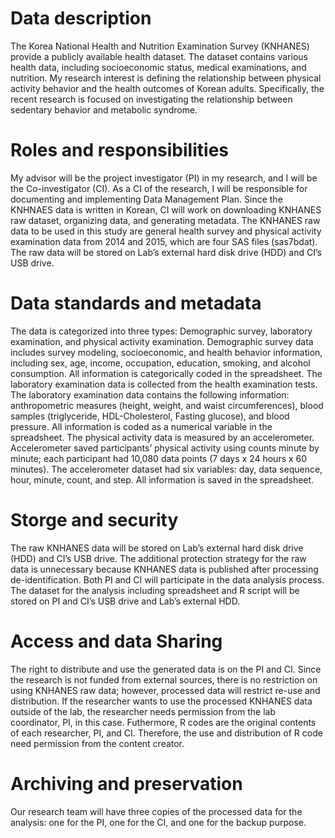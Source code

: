 
# Data description
The Korea National Health and Nutrition Examination Survey (KNHANES) provide a publicly available health dataset. The dataset contains various health data, including socioeconomic status, medical examinations, and nutrition. My research interest is defining the relationship between physical activity behavior and the health outcomes of Korean adults. Specifically, the recent research is focused on investigating the relationship between sedentary behavior and metabolic syndrome.

# Roles and responsibilities
My advisor will be the project investigator (PI) in my research, and I will be the Co-investigator (CI). As a CI of the research, I will be responsible for documenting and implementing Data Management Plan. Since the KNHNAES data is written in Korean, CI will work on downloading KNHANES raw dataset, organizing data, and generating metadata. The KNHANES raw data to be used in this study are general health survey and physical activity examination data from 2014 and 2015, which are four SAS files (sas7bdat). The raw data will be stored on Lab’s external hard disk drive (HDD) and CI’s USB drive.

# Data standards and metadata
The data is categorized into three types: Demographic survey, laboratory examination, and physical activity examination.  Demographic survey data includes survey modeling, socioeconomic, and health behavior information, including sex, age, income, occupation, education, smoking, and alcohol consumption. All information is categorically coded in the spreadsheet. The laboratory examination data is collected from the health examination tests. The laboratory examination data contains the following information: anthropometric measures (height, weight, and waist circumferences), blood samples (triglyceride, HDL-Cholesterol, Fasting glucose), and blood pressure. All information is coded as a numerical variable in the spreadsheet. The physical activity data is measured by an accelerometer. Accelerometer saved participants’ physical activity using counts minute by minute; each participant had 10,080 data points (7 days x 24 hours x 60 minutes). The accelerometer dataset had six variables: day, data sequence, hour, minute, count, and step. All information is saved in the spreadsheet.

# Storge and security
The raw KNHANES data will be stored on Lab’s external hard disk drive (HDD) and CI’s USB drive. The additional protection strategy for the raw data is unnecessary because KNHANES data is published after processing de-identification. Both PI and CI will participate in the data analysis process. The dataset for the analysis including spreadsheet and R script will be stored on PI and CI’s USB drive and Lab’s external HDD.

# Access and data Sharing
The right to distribute and use the generated data is on the PI and CI. Since the research is not funded from external sources, there is no restriction on using KNHANES raw data; however, processed data will restrict re-use and distribution. If the researcher wants to use the processed KNHANES data outside of the lab, the researcher needs permission from the lab coordinator, PI, in this case. Futhermore, R codes are the original contents of each researcher, PI, and CI. Therefore, the use and distribution of R code need permission from the content creator. 

# Archiving and preservation
Our research team will have three copies of the processed data for the analysis: one for the PI, one for the CI, and one for the backup purpose.
